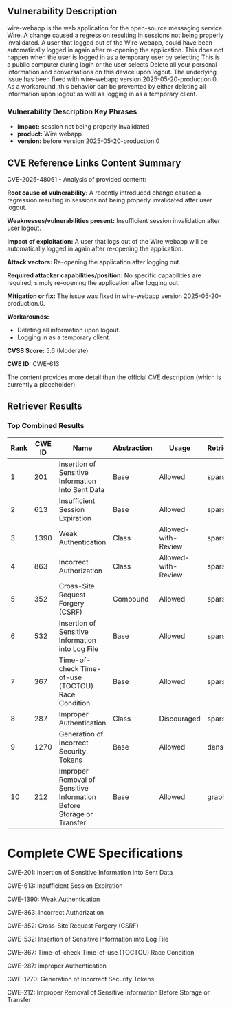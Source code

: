 ## Vulnerability Description
wire-webapp is the web application for the open-source messaging service Wire. A change caused a regression resulting in sessions not being properly invalidated. A user that logged out of the Wire webapp, could have been automatically logged in again after re-opening the application. This does not happen when the user is logged in as a temporary user by selecting This is a public computer during login or the user selects Delete all your personal information and conversations on this device upon logout. The underlying issue has been fixed with wire-webapp version 2025-05-20-production.0. As a workaround, this behavior can be prevented by either deleting all information upon logout as well as logging in as a temporary client.

### Vulnerability Description Key Phrases
- **impact:** session not being properly invalidated
- **product:** Wire webapp
- **version:** before version 2025-05-20-production.0

## CVE Reference Links Content Summary
CVE-2025-48061 - Analysis of provided content:

**Root cause of vulnerability:**
A recently introduced change caused a regression resulting in sessions not being properly invalidated after user logout.

**Weaknesses/vulnerabilities present:**
Insufficient session invalidation after user logout.

**Impact of exploitation:**
A user that logs out of the Wire webapp will be automatically logged in again after re-opening the application.

**Attack vectors:**
Re-opening the application after logging out.

**Required attacker capabilities/position:**
No specific capabilities are required, simply re-opening the application after logging out.

**Mitigation or fix:**
The issue was fixed in wire-webapp version 2025-05-20-production.0.

**Workarounds:**
- Deleting all information upon logout.
- Logging in as a temporary client.

**CVSS Score:** 5.6 (Moderate)

**CWE ID:** CWE-613

The content provides more detail than the official CVE description (which is currently a placeholder).

## Retriever Results

### Top Combined Results

| Rank | CWE ID | Name | Abstraction | Usage  | Retrievers | Individual Scores |
|------|--------|------|-------------|-------|------------|-------------------|
| 1 | 201 | Insertion of Sensitive Information Into Sent Data | Base | Allowed | sparse | 0.242 |
| 2 | 613 | Insufficient Session Expiration | Base | Allowed | sparse | 0.222 |
| 3 | 1390 | Weak Authentication | Class | Allowed-with-Review | sparse | 0.222 |
| 4 | 863 | Incorrect Authorization | Class | Allowed-with-Review | sparse | 0.213 |
| 5 | 352 | Cross-Site Request Forgery (CSRF) | Compound | Allowed | sparse | 0.212 |
| 6 | 532 | Insertion of Sensitive Information into Log File | Base | Allowed | sparse | 0.208 |
| 7 | 367 | Time-of-check Time-of-use (TOCTOU) Race Condition | Base | Allowed | sparse | 0.206 |
| 8 | 287 | Improper Authentication | Class | Discouraged | sparse | 0.205 |
| 9 | 1270 | Generation of Incorrect Security Tokens | Base | Allowed | dense | 0.395 |
| 10 | 212 | Improper Removal of Sensitive Information Before Storage or Transfer | Base | Allowed | graph | 0.002 |



# Complete CWE Specifications

CWE-201: Insertion of Sensitive Information Into Sent Data

CWE-613: Insufficient Session Expiration

CWE-1390: Weak Authentication

CWE-863: Incorrect Authorization

CWE-352: Cross-Site Request Forgery (CSRF)

CWE-532: Insertion of Sensitive Information into Log File

CWE-367: Time-of-check Time-of-use (TOCTOU) Race Condition

CWE-287: Improper Authentication

CWE-1270: Generation of Incorrect Security Tokens

CWE-212: Improper Removal of Sensitive Information Before Storage or Transfer